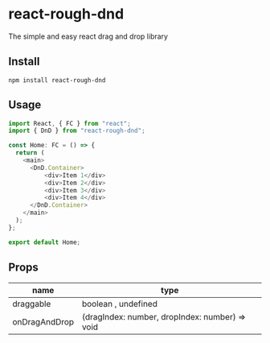 # react-rough-dnd

The simple and easy react drag and drop library

## Install
```shell
npm install react-rough-dnd
```
## Usage
```typescript jsx
import React, { FC } from "react";
import { DnD } from "react-rough-dnd";

const Home: FC = () => {
  return (
    <main>
      <DnD.Container>
          <div>Item 1</div>
          <div>Item 2</div>
          <div>Item 3</div>
          <div>Item 4</div>          
      </DnD.Container>
    </main>
  );
};

export default Home;
```
## Props
| name          | type                                           |
|---------------|------------------------------------------------|
| draggable     | boolean , undefined                            |
| onDragAndDrop | (dragIndex: number, dropIndex: number) => void |